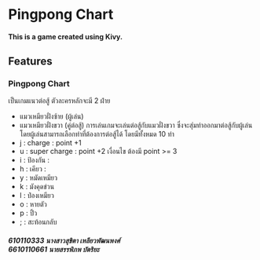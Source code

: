 # Pingpong Chart 
#### This is a game created using Kivy.
## Features
### Pingpong Chart
เป็นเกมแนวต่อสู้ ตัวละครหลักจะมี 2 ฝ่าย
- แมวเหมียวฝั่งซ้าย (ผู้เล่น)
- แมวเหมียวฝั่งขวา (คู่ต่อสู้)
การเล่นเกมจะเล่นต่อสู้กับแมวฝั่งขวา ซึ่งจะสุ่มท่าออกมาต่อสู้กับผู้เล่น
โดยผู้เล่นสามารถเลือกท่าที่ต้องการต่อสู้ได้ โดยมีทั้งหมด 10 ท่า
- j : charge : point +1
- u : super charge : point +2 เงื่อนไข ต้องมี point >= 3
- i : ป้องกัน :
- h : เคียว :
- y : หมัดเหมียว
- k : มังคุดข่วน
- l : ป๋องเหมียว
- o : หายตัว
- p : ปิ้ว
- ; : สะท้อนกลับ
##### 610110333 นางสาวสุขิตา เหลียวพัฒนพงศ์ <br> 6610110661 นายสรรพิภพ บัตริยะ
